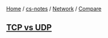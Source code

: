 [Home](https://mengxianbin.github.io) /
[cs-notes](https://mengxianbin.github.io/cs-notes/site) /
[Network](https://mengxianbin.github.io/cs-notes/site/Network) /
[Compare](https://mengxianbin.github.io/cs-notes/site/Network/Compare)

## [TCP vs UDP](https://mengxianbin.github.io/cs-notes/site/Network/Compare/TCP%20vs%20UDP)
